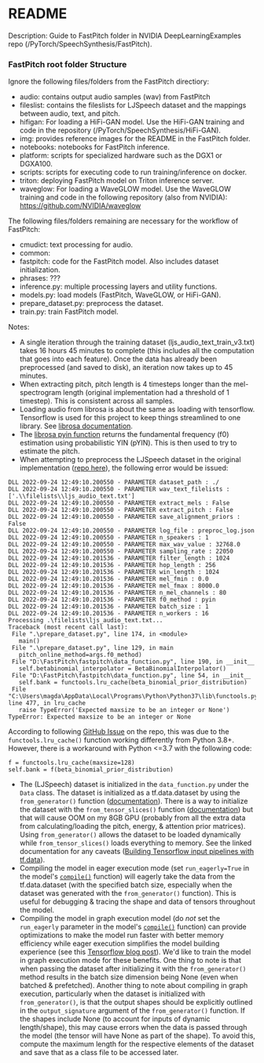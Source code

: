 # README

Description: Guide to FastPitch folder in NVIDIA DeepLearningExamples repo (/PyTorch/SpeechSynthesis/FastPitch).


### FastPitch root folder Structure

Ignore the following files/folders from the FastPitch directiory:
 * audio: contains output audio samples (wav) from FastPitch
 * fileslist: contains the fileslists for LJSpeech dataset and the mappings between audio, text, and pitch.
 * hifigan: For loading a HiFi-GAN model. Use the HiFi-GAN training and code in the repository (/PyTorch/SpeechSynthesis/HiFi-GAN).
 * img: provides reference images for the README in the FastPitch folder.
 * notebooks: notebooks for FastPitch inference.
 * platform: scripts for specialized hardware such as the DGX1 or DGXA100.
 * scripts: scripts for executing code to run training/inference on docker.
 * triton: deploying FastPitch model on Triton inference server.
 * waveglow: For loading a WaveGLOW model. Use the WaveGLOW training and code in the following repository (also from NVIDIA): https://github.com/NVIDIA/waveglow

The following files/folders remaining are necessary for the workflow of FastPitch:
 * cmudict: text processing for audio.
 * common:
 * fastpitch: code for the FastPitch model. Also includes dataset initialization.
 * phrases: ???
 * inference.py: multiple processing layers and utility functions.
 * models.py: load models (FastPitch, WaveGLOW, or HiFi-GAN).
 * prepare_dataset.py: preprocess the dataset.
 * train.py: train FastPitch model.

Notes:
 * A single iteration through the training dataset (ljs_audio_text_train_v3.txt) takes 16 hours 45 minutes to complete (this includes all the computation that goes into each feature). Once the data has already been preprocessed (and saved to disk), an iteration now takes up to 45 minutes.
 * When extracting pitch, pitch length is 4 timesteps longer than the mel-spectrogram length (original implementation had a threshold of 1 timestep). This is consistent across all samples.
 * Loading audio from librosa is about the same as loading with tensorflow. Tensorflow is used for this project to keep things streamlined to one library. See [librosa documentation](https://librosa.org/doc/main/generated/librosa.load.html).
 * The [librosa pyin function](https://librosa.org/doc/main/generated/librosa.pyin.html) returns the fundamental frequency (f0) estimation using probabilistic YIN (pYIN). This is then used to try to estimate the pitch.
 * When attempting to preprocess the LJSpeech dataset in the original implementation ([repo here](https://github.com/NVIDIA/DeepLearningExamples/tree/3b05bf180881225f24d1a2db1986014d35f1633d/PyTorch/SpeechSynthesis/FastPitch)), the following error would be issued:
 ```
DLL 2022-09-24 12:49:10.200550 - PARAMETER dataset_path : ./
DLL 2022-09-24 12:49:10.200550 - PARAMETER wav_text_filelists : ['.\\filelists\\ljs_audio_text.txt']
DLL 2022-09-24 12:49:10.200550 - PARAMETER extract_mels : False
DLL 2022-09-24 12:49:10.200550 - PARAMETER extract_pitch : False
DLL 2022-09-24 12:49:10.200550 - PARAMETER save_alignment_priors : False
DLL 2022-09-24 12:49:10.200550 - PARAMETER log_file : preproc_log.json
DLL 2022-09-24 12:49:10.200550 - PARAMETER n_speakers : 1
DLL 2022-09-24 12:49:10.200550 - PARAMETER max_wav_value : 32768.0
DLL 2022-09-24 12:49:10.200550 - PARAMETER sampling_rate : 22050
DLL 2022-09-24 12:49:10.201536 - PARAMETER filter_length : 1024
DLL 2022-09-24 12:49:10.201536 - PARAMETER hop_length : 256
DLL 2022-09-24 12:49:10.201536 - PARAMETER win_length : 1024
DLL 2022-09-24 12:49:10.201536 - PARAMETER mel_fmin : 0.0
DLL 2022-09-24 12:49:10.201536 - PARAMETER mel_fmax : 8000.0
DLL 2022-09-24 12:49:10.201536 - PARAMETER n_mel_channels : 80
DLL 2022-09-24 12:49:10.201536 - PARAMETER f0_method : pyin
DLL 2022-09-24 12:49:10.201536 - PARAMETER batch_size : 1
DLL 2022-09-24 12:49:10.201536 - PARAMETER n_workers : 16
Processing .\filelists\ljs_audio_text.txt...
Traceback (most recent call last):
  File ".\prepare_dataset.py", line 174, in <module>
    main()
  File ".\prepare_dataset.py", line 129, in main
    pitch_online_method=args.f0_method)
  File "D:\FastPitch\fastpitch\data_function.py", line 190, in __init__
    self.betabinomial_interpolator = BetaBinomialInterpolator()
  File "D:\FastPitch\fastpitch\data_function.py", line 54, in __init__
    self.bank = functools.lru_cache(beta_binomial_prior_distribution)
  File "C:\Users\magda\AppData\Local\Programs\Python\Python37\lib\functools.py", line 477, in lru_cache
    raise TypeError('Expected maxsize to be an integer or None')
TypeError: Expected maxsize to be an integer or None
 ```
 According to following [GitHub Issue](https://github.com/NVIDIA/DeepLearningExamples/issues/1016) on the repo, this was due to the `functools.lru_cache()` function working differently from Python 3.8+. However, there is a workaround with Python <=3.7 with the following code:
 ```
 f = functools.lru_cache(maxsize=128)
 self.bank = f(beta_binomial_prior_distribution)
 ```
 * The (LJSpeech) dataset is initialized in the `data_function.py` under the `Data` class. The dataset is initialized as a tf.data.dataset by using the `from_generator()` function ([documentation](https://www.tensorflow.org/api_docs/python/tf/data/Dataset#from_generator)). There is a way to initialize the dataset with the `from_tensor_slices()` function ([documentation](https://www.tensorflow.org/api_docs/python/tf/data/Dataset#from_tensor_slices)) but that will cause OOM on my 8GB GPU (probably from all the extra data from calculating/loading the pitch, energy, & attention prior matrices). Using `from_generator()` allows the dataset to be loaded dynamically while `from_tensor_slices()` loads everything to memory. See the linked documentation for any caveats ([Building Tensorflow input pipelines with tf.data](https://www.tensorflow.org/guide/data)).
 * Compiling the model in eager execution mode (set `run_eagerly=True` in the model's [`compile()`](https://www.tensorflow.org/versions/r2.7/api_docs/python/tf/keras/Model#compile) function) will eagerly take the data from the tf.data.dataset (with the specified batch size, especially when the dataset was generated with the `from_generator()` function). This is useful for debugging & tracing the shape and data of tensors throughout the model.
 * Compiling the model in graph execution model (do *not* set the `run_eagerly` parameter in the model's [`compile()`](https://www.tensorflow.org/versions/r2.7/api_docs/python/tf/keras/Model#compile) function) can provide optimizations to make the model run faster with better memory efficiency while eager execution simplifies the model building experience (see this [Tensorflow blog post](https://blog.tensorflow.org/2018/08/code-with-eager-execution-run-with-graphs.html)). We'd like to train the model in graph execution mode for these benefits. One thing to note is that when passing the dataset after initializing it with the `from_generator()` method results in the batch size dimension being None (even when batched & prefetched). Another thing to note about compiling in graph execution, particularly when the dataset is initialized with `from_generator()`, is that the output shapes should be explicitly outlined in the `output_signature` argument of the `from_generator()` function. If the shapes include None (to account for inputs of dynamic length/shape), this may cause errors when the data is passed through the model (the tensor will have None as part of the shape). To avoid this, compute the maximum length for the respective elements of the dataset and save that as a class file to be accessed later.